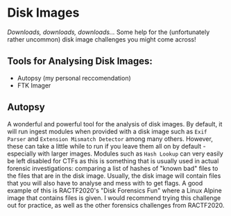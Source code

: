 # Disk Images
*Downloads, downloads, downloads...*
Some help for the (unfortunately rather uncommon) disk image challenges you might come across!

## Tools for Analysing Disk Images:
- Autopsy (my personal reccomendation)
- FTK Imager


## Autopsy
A wonderful and powerful tool for the analysis of disk images. By default, it will run ingest modules when provided with a disk image such as `Exif Parser` and `Extension Mismatch Detector` among many others. However, these can take a little while to run if you leave them all on by default - especially with larger images. Modules such as `Hash Lookup` can very easily be left disabled for CTFs as this is something that is usually used in actual forensic investigations: comparing a list of hashes of "known bad" files to the files that are in the disk image.
Usually, the disk image will contain files that you will also have to analyse and mess with to get flags. A good example of this is RACTF2020's "Disk Forensics Fun" where a Linux Alpine image that contains files is given. I would recommend trying this challenge out for practice, as well as the other forensics challenges from RACTF2020.
